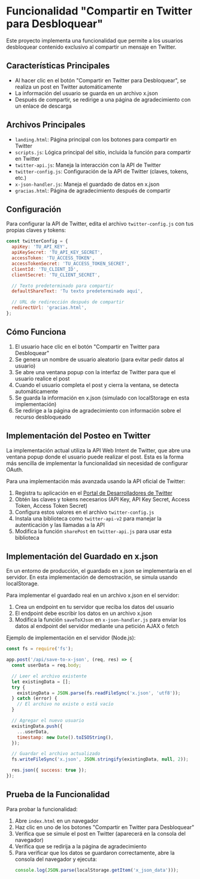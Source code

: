 # Funcionalidad "Compartir en Twitter para Desbloquear"

Este proyecto implementa una funcionalidad que permite a los usuarios desbloquear contenido exclusivo al compartir un mensaje en Twitter.

## Características Principales

- Al hacer clic en el botón "Compartir en Twitter para Desbloquear", se realiza un post en Twitter automáticamente
- La información del usuario se guarda en un archivo x.json
- Después de compartir, se redirige a una página de agradecimiento con un enlace de descarga

## Archivos Principales

- `landing.html`: Página principal con los botones para compartir en Twitter
- `scripts.js`: Lógica principal del sitio, incluida la función para compartir en Twitter
- `twitter-api.js`: Maneja la interacción con la API de Twitter
- `twitter-config.js`: Configuración de la API de Twitter (claves, tokens, etc.)
- `x-json-handler.js`: Maneja el guardado de datos en x.json
- `gracias.html`: Página de agradecimiento después de compartir

## Configuración

Para configurar la API de Twitter, edita el archivo `twitter-config.js` con tus propias claves y tokens:

```javascript
const twitterConfig = {
  apiKey: 'TU_API_KEY',
  apiKeySecret: 'TU_API_KEY_SECRET',
  accessToken: 'TU_ACCESS_TOKEN',
  accessTokenSecret: 'TU_ACCESS_TOKEN_SECRET',
  clientId: 'TU_CLIENT_ID',
  clientSecret: 'TU_CLIENT_SECRET',

  // Texto predeterminado para compartir
  defaultShareText: 'Tu texto predeterminado aquí',

  // URL de redirección después de compartir
  redirectUrl: 'gracias.html',
};
```

## Cómo Funciona

1. El usuario hace clic en el botón "Compartir en Twitter para Desbloquear"
2. Se genera un nombre de usuario aleatorio (para evitar pedir datos al usuario)
3. Se abre una ventana popup con la interfaz de Twitter para que el usuario realice el post
4. Cuando el usuario completa el post y cierra la ventana, se detecta automáticamente
5. Se guarda la información en x.json (simulado con localStorage en esta implementación)
6. Se redirige a la página de agradecimiento con información sobre el recurso desbloqueado

## Implementación del Posteo en Twitter

La implementación actual utiliza la API Web Intent de Twitter, que abre una ventana popup donde el usuario puede realizar el post. Esta es la forma más sencilla de implementar la funcionalidad sin necesidad de configurar OAuth.

Para una implementación más avanzada usando la API oficial de Twitter:

1. Registra tu aplicación en el [Portal de Desarrolladores de Twitter](https://developer.twitter.com/en/portal/dashboard)
2. Obtén las claves y tokens necesarios (API Key, API Key Secret, Access Token, Access Token Secret)
3. Configura estos valores en el archivo `twitter-config.js`
4. Instala una biblioteca como `twitter-api-v2` para manejar la autenticación y las llamadas a la API
5. Modifica la función `sharePost` en `twitter-api.js` para usar esta biblioteca

## Implementación del Guardado en x.json

En un entorno de producción, el guardado en x.json se implementaría en el servidor. En esta implementación de demostración, se simula usando localStorage.

Para implementar el guardado real en un archivo x.json en el servidor:

1. Crea un endpoint en tu servidor que reciba los datos del usuario
2. El endpoint debe escribir los datos en un archivo x.json
3. Modifica la función `saveToXJson` en `x-json-handler.js` para enviar los datos al endpoint del servidor mediante una petición AJAX o fetch

Ejemplo de implementación en el servidor (Node.js):

```javascript
const fs = require('fs');

app.post('/api/save-to-x-json', (req, res) => {
  const userData = req.body;

  // Leer el archivo existente
  let existingData = [];
  try {
    existingData = JSON.parse(fs.readFileSync('x.json', 'utf8'));
  } catch (error) {
    // El archivo no existe o está vacío
  }

  // Agregar el nuevo usuario
  existingData.push({
    ...userData,
    timestamp: new Date().toISOString(),
  });

  // Guardar el archivo actualizado
  fs.writeFileSync('x.json', JSON.stringify(existingData, null, 2));

  res.json({ success: true });
});
```

## Prueba de la Funcionalidad

Para probar la funcionalidad:

1. Abre `index.html` en un navegador
2. Haz clic en uno de los botones "Compartir en Twitter para Desbloquear"
3. Verifica que se simule el post en Twitter (aparecerá en la consola del navegador)
4. Verifica que se redirija a la página de agradecimiento
5. Para verificar que los datos se guardaron correctamente, abre la consola del navegador y ejecuta:
   ```javascript
   console.log(JSON.parse(localStorage.getItem('x_json_data')));
   ```
